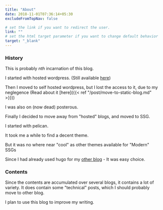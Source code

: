 ```yaml
---
title: "About"
date: 2018-11-01T07:36:14+05:30
excludeFromTopNav: false

# set the link if you want to redirect the user.
link: ""
# set the html target parameter if you want to change default behavior
target: "_blank"
---
```


### History

This is probably *nth* incarnation of this blog.

I started with hosted wordpress. (Still available
[here](https://mandarvaze.wordpress.com))

Then I moved to self hosted wordpress, but I lost the access to it, due to my
neglegence (Read about it [here]({{< ref "/post/move-to-static-blog.md" >}}))

I was also on (now dead) posterous.

Finally I decided to move away from "hosted" blogs, and moved to SSG.

I started with pelican.

It took me a while to find a decent theme.

But it was no where near "cool" as other themes available for "Modern" SSGs

Since I had already used hugo for my [other
blog](https://learnings.desipenguin.com) - It was easy choice.

### Contents

Since the contents are accumulated over several blogs, it contains a lot of
variety. It does contain some "technical" posts, which I should probably move to
other blog.

I plan to use this blog to improve my writing.

